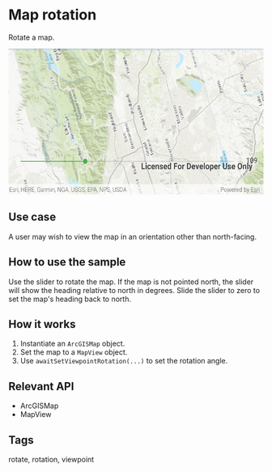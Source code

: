 # Map rotation

Rotate a map.

![Image of map rotation](map-rotation.png)

## Use case

A user may wish to view the map in an orientation other than north-facing.

## How to use the sample

Use the slider to rotate the map. If the map is not pointed north, the slider will show the heading relative to north in degrees. Slide the slider to zero to set the map's heading back to north.

## How it works

1. Instantiate an `ArcGISMap` object.
2. Set the map to a `MapView` object.
3. Use `awaitSetViewpointRotation(...)` to set the rotation angle.

## Relevant API

* ArcGISMap
* MapView

## Tags

rotate, rotation, viewpoint
